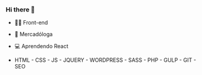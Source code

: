### Hi there 👋

- 👩‍💻 Front-end
- 🎯 Mercadóloga
- 💻 Aprendendo React


- HTML - CSS - JS - JQUERY - WORDPRESS - SASS - PHP - GULP - GIT - SEO

